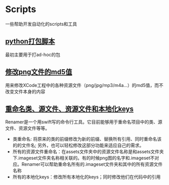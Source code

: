 # Scripts

一些帮助开发自动化的scripts和工具

## [python打包脚本](./ios-pakging/)

最初主要用于打ad-hoc的包

## [修改png文件的md5值](./png-md5-change/)

用来修改XCode工程中的各种资源文件（png/jpg/mp3/m4a...）的md5值，而不改变文件本身的内容

## [重命名类、源文件、资源文件和本地化keys](./Renamer)

Renamer是一个用swift写的命令行工具。它目前能够用于重命名项目中的类、源文件、资源文件等等。

- 类重命名: 将原来的类的前缀修改为新的前缀、替换所有引用、同时重命名该的的文件名; 另外，也可以轻松修改这部分功能来适应自己的需求。
- 所有的资源文件重命名：在assets文件夹中的资源文件名称是和assets文件夹下.imageset文件夹名称相关联的。有的时候png图的名字和.imageset不对应。Renamer可以帮助重命名所有的.imageset文件夹和其中的所有资源文件名称
- 所有的本地化keys：修改所有本地化的keys；同时修改他们在代码中的引用

